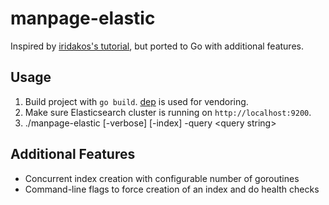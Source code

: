 # manpage-elastic
Inspired by [iridakos's tutorial](https://iridakos.com/tutorials/2018/04/12/elasticsearch-linux-man-pages.html), but ported to Go with additional features.

## Usage
1. Build project with `go build`. [dep](https://github.com/golang/dep) is used for vendoring.
2. Make sure Elasticsearch cluster is running on `http://localhost:9200`.
3. ./manpage-elastic [-verbose] [-index] -query \<query string\>

## Additional Features
* Concurrent index creation with configurable number of goroutines
* Command-line flags to force creation of an index and do health checks
